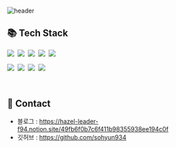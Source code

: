 ![header](https://capsule-render.vercel.app/api?type=waving&color=e6e6fa&height=200&section=header&text=SoHyun%20Kim&fontSize=60&fontAlignY=35&fontAlign=52)

## 📚 Tech Stack
<p>
  <img src="https://img.shields.io/badge/Vue.js-35495E?style=flat-square&logo=vuedotjs&logoColor=4FC08D"/>&nbsp
  <img src="https://img.shields.io/badge/JavaScript-F7DF1E?style=flat-square&logo=JavaScript&logoColor=white"/>&nbsp
  <img src="https://img.shields.io/badge/HTML5-E34F26?style=flat-square&logo=HTML5&logoColor=white"/>&nbsp
  <img src="https://img.shields.io/badge/CSS3-1572B6?style=flat-square&logo=CSS3&logoColor=white"/>&nbsp
  <img src="https://img.shields.io/badge/-SCSS-black?style=flat-square&logo=SASS"/>
</p>
<p>
  <img src="https://img.shields.io/badge/npm-black?style=flat-square&logo=npm&logoColor=white"/>&nbsp
  <img src="https://img.shields.io/badge/Vite-646CFF?style=flat-square&logo=Vite&logoColor=white"/>&nbsp
  <img src="https://img.shields.io/badge/Subversion-809CC9?style=flat-square&logo=Subversion&logoColor=white"/>&nbsp
  <img src="https://img.shields.io/badge/Jenkins-D24939?style=flat-square&logo=Jenkins&logoColor=white"/>&nbsp
</p><br/>

## 📌 Contact
- 블로그 : https://hazel-leader-f94.notion.site/49fb6f0b7c6f411b98355938ee194c0f
- 깃허브 : https://github.com/sohyun934
<br/>
